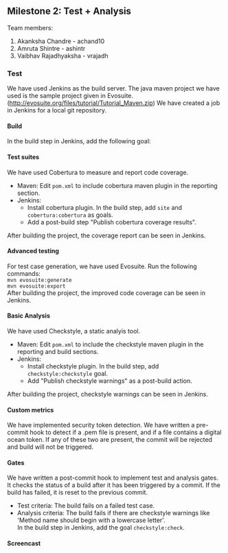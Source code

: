 ## Milestone 2: Test + Analysis
Team members:  
1. Akanksha Chandre - achand10  
2. Amruta Shintre - ashintr  
3. Vaibhav Rajadhyaksha - vrajadh  

### Test
We have used Jenkins as the build server. The java maven project we have used is the sample project given in Evosuite.  
(http://evosuite.org/files/tutorial/Tutorial_Maven.zip)
We have created a job in Jenkins for a local git repository. 

#### Build
In the build step in Jenkins, add the following goal:

#### Test suites
We have used Cobertura to measure and report code coverage.
- Maven: Edit ```pom.xml``` to include cobertura maven plugin in the reporting section.
- Jenkins: 
    - Install cobertura plugin. In the build step, add ```site``` and 
      ```cobertura:cobertura``` as goals.  
    - Add a post-build step "Publish cobertura coverage results".   

After building the project, the coverage report can be seen in Jenkins.

#### Advanced testing
For test case generation, we have used Evosuite.
Run the following commands:  
```mvn evosuite:generate```  
```mvn evosuite:export```  
After building the project, the improved code coverage can be seen in Jenkins.

#### Basic Analysis
We have used Checkstyle, a static analyis tool.  
- Maven: Edit ```pom.xml``` to include the checkstyle maven plugin in the reporting and build sections.  
- Jenkins: 
    - Install checkstyle plugin. In the build step, add              ```checkstyle:checkstyle``` goal.
    - Add "Publish checkstyle warnings" as a post-build action.    

After building the project, checkstyle warnings can be seen in Jenkins.  

#### Custom metrics  
We have implemented security token detection. We have written a pre-commit hook to detect if a .pem file is present, and if a file contains a digital ocean token. If any of these two are present, the commit will be rejected and build will not be triggered.  

#### Gates  
We have written a post-commit hook to implement test and analysis gates. It checks the status of a build after it has been triggered by a commit. If the build has failed, it is reset to the previous commit.   
- Test criteria: The build fails on a failed test case. 
- Analysis criteria: The build fails if there are checkstyle warnings like      'Method name should begin with a lowercase letter'.  
  In the build step in Jenkins, add the goal ```checkstyle:check```.

#### Screencast
